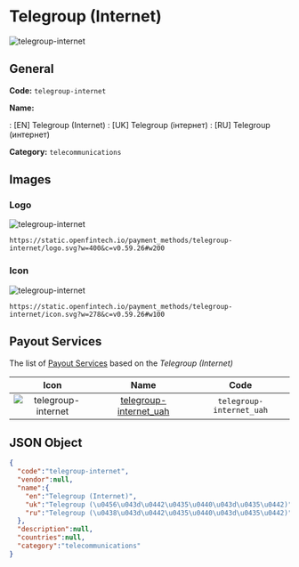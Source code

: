 
# Telegroup (Internet) 
![telegroup-internet](https://static.openfintech.io/payment_methods/telegroup-internet/logo.svg?w=400&c=v0.59.26#w200)  

## General 
**Code:** `telegroup-internet` 
 
**Name:** 
 
:	[EN] Telegroup (Internet) 
:	[UK] Telegroup (інтернет) 
:	[RU] Telegroup (интернет) 
 
**Category:** `telecommunications` 
 

## Images 

### Logo 
![telegroup-internet](https://static.openfintech.io/payment_methods/telegroup-internet/logo.svg?w=400&c=v0.59.26#w200)  

```
https://static.openfintech.io/payment_methods/telegroup-internet/logo.svg?w=400&c=v0.59.26#w200
```  

### Icon 
![telegroup-internet](https://static.openfintech.io/payment_methods/telegroup-internet/icon.svg?w=278&c=v0.59.26#w100)  

```
https://static.openfintech.io/payment_methods/telegroup-internet/icon.svg?w=278&c=v0.59.26#w100
```  

## Payout Services 
 
The list of [Payout Services](/payout-services/) based on the _Telegroup (Internet)_ 

|Icon|Name|Code| 
|:---:|:---:|:---:| 
|![telegroup-internet](https://static.openfintech.io/payout_methods/telegroup-internet/icon.svg?w=278&c=v0.59.26#w40) |[telegroup-internet_uah](/payout-services/telegroup-internet_uah/)|`telegroup-internet_uah`| 
 

## JSON Object 

```json
{
  "code":"telegroup-internet",
  "vendor":null,
  "name":{
    "en":"Telegroup (Internet)",
    "uk":"Telegroup (\u0456\u043d\u0442\u0435\u0440\u043d\u0435\u0442)",
    "ru":"Telegroup (\u0438\u043d\u0442\u0435\u0440\u043d\u0435\u0442)"
  },
  "description":null,
  "countries":null,
  "category":"telecommunications"
}
```  
